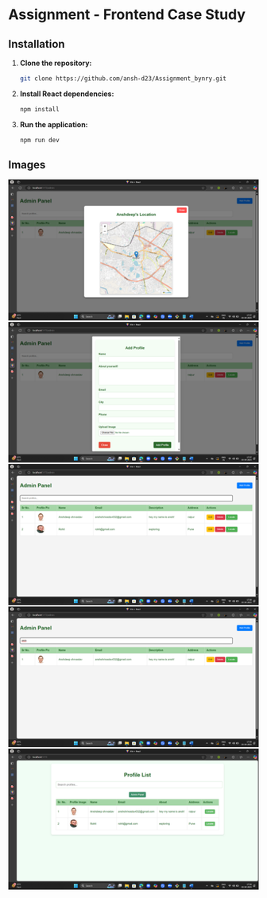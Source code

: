 
# Assignment - Frontend Case Study

## Installation

1. **Clone the repository:**
   ```bash
   git clone https://github.com/ansh-d23/Assignment_bynry.git
   ```

2. **Install React dependencies:**
   ```bash
   npm install
   ```

5. **Run the application:**
   ```bash
   npm run dev
   ```

## Images
  ![image](./src/assets/1.png)
  ![image](./src/assets/2.png)
  ![image](./src/assets/3.png)
  ![image](./src/assets/4.png)
  ![image](./src/assets/5.png)
